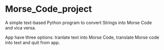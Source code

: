 # Morse_Code_project
A simple text-based Python program to convert Strings into Morse Code and vica versa.

App have three options: tranlate text into Morse Code, translate Morse code into text and quit from app.
